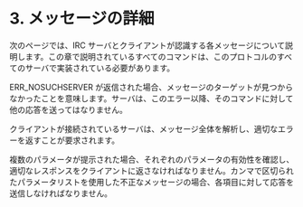 # 3. メッセージの詳細

次のページでは、IRC サーバとクライアントが認識する各メッセージについて説明します。この章で説明されているすべてのコマンドは、このプロトコルのすべてのサーバで実装されている必要があります。

ERR_NOSUCHSERVER が返信された場合、メッセージのターゲットが見つからなかったことを意味します。サーバは、このエラー以降、そのコマンドに対して他の応答を送ってはなりません。

クライアントが接続されているサーバは、メッセージ全体を解析し、適切なエラーを返すことが要求されます。

複数のパラメータが提示された場合、それぞれのパラメータの有効性を確認し、適切なレスポンスをクライアントに返さなければなりません。カンマで区切られたパラメータリストを使用した不正なメッセージの場合、各項目に対して応答を送信しなければなりません。
